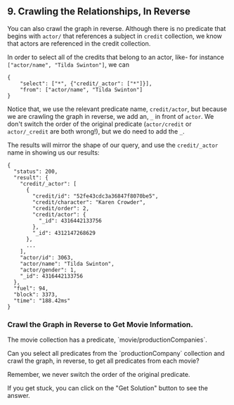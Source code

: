 ## 9. Crawling the Relationships, In Reverse

You can also crawl the graph in reverse. Although there is no predicate that begins with `actor/` that references a subject in `credit` collection, we know that actors are referenced in the credit collection. 

In order to select all of the credits that belong to an actor, like- for instance `["actor/name", "Tilda Swinton"]`, we can

```
{
    "select": ["*", {"credit/_actor": ["*"]}],
    "from": ["actor/name", "Tilda Swinton"]
}
```

Notice that, we use the relevant predicate name, `credit/actor`, but because we are crawling the graph in reverse, we add an, `_` in front of `actor`. We don't switch the order of the original predicate (`actor/credit` or `actor/_credit` are both wrong!), but we do need to add the `_`. 

The results will mirror the shape of our query, and use the `credit/_actor` name in showing us our results:

```
{
  "status": 200,
  "result": {
    "credit/_actor": [
      {
        "credit/id": "52fe43cdc3a36847f8070be5",
        "credit/character": "Karen Crowder",
        "credit/order": 2,
        "credit/actor": {
          "_id": 4316442133756
        },
        "_id": 4312147268629
      },
      ...
    ],
    "actor/id": 3063,
    "actor/name": "Tilda Swinton",
    "actor/gender": 1,
    "_id": 4316442133756
  },
  "fuel": 94,
  "block": 3373,
  "time": "188.42ms"
}
```

<div class="challenge">
<h3>Crawl the Graph in Reverse to Get Movie Information.</h3>
<p>The movie collection has a predicate, `movie/productionCompanies`. </p>
<p>Can you select all predicates from the `productionCompany` collection and crawl the graph, in reverse, to get all predicates from each movie?</p> 
<p>Remember, we never switch the order of the original predicate. </p>
<p>If you get stuck, you can click on the "Get Solution" button to see the answer.</p>
</div>